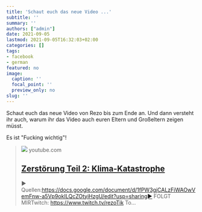 ```yaml
---
title: 'Schaut euch das neue Video ...'
subtitle: ''
summary: ''
authors: ["admin"]
date: 2021-09-05
lastmod: 2021-09-05T16:32:03+02:00
categories: []
tags:
- facebook
- german
featured: no
image:
  caption: ''
  focal_point: ''
  preview_only: no
slug: ''
---
```

Schaut euch das neue Video von Rezo bis zum Ende an. Und dann versteht ihr auch, warum ihr das Video auch euren Eltern und Großeltern zeigen müsst. 

Es ist "Fucking wichtig"!
> [![](https://i.ytimg.com/vi/Ljcz4tA101U/maxresdefault.jpg)](https://www.youtube.com/watch?v=Ljcz4tA101U)
> youtube.com
> ## [Zerstörung Teil 2: Klima-Katastrophe](https://www.youtube.com/watch?v=Ljcz4tA101U)
>
>► Quellen:https://docs.google.com/document/d/1fPW3gjCALzFiWAOwVemFnw-a5Vp9okILQcZOtyiHzgU/edit?usp=sharing► FOLGT MIRTwitch: https://www.twitch.tv/rezoTik To...


